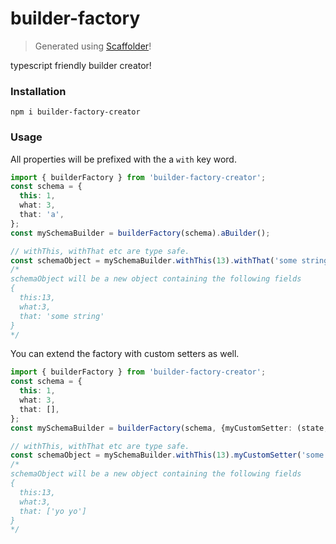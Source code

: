 # builder-factory

> Generated using [Scaffolder](https://github.com/galElmalah/scaffolder)!

typescript friendly builder creator!


### Installation

`npm i builder-factory-creator`

### Usage

All properties will be prefixed with the a `with` key word.
```typescript 
import { builderFactory } from 'builder-factory-creator';
const schema = {
  this: 1,
  what: 3,
  that: 'a',
};
const mySchemaBuilder = builderFactory(schema).aBuilder();

// withThis, withThat etc are type safe.
const schemaObject = mySchemaBuilder.withThis(13).withThat('some string').build();
/*
schemaObject will be a new object containing the following fields
{
  this:13,
  what:3,
  that: 'some string'
}
*/

```

You can extend the factory with custom setters as well.
```typescript 
import { builderFactory } from 'builder-factory-creator';
const schema = {
  this: 1,
  what: 3,
  that: [],
};
const mySchemaBuilder = builderFactory(schema, {myCustomSetter: (state, value) => state.that.push('yo yo')}).aBuilder();

// withThis, withThat etc are type safe.
const schemaObject = mySchemaBuilder.withThis(13).myCustomSetter('some string').build();
/*
schemaObject will be a new object containing the following fields
{
  this:13,
  what:3,
  that: ['yo yo']
}
*/

```

